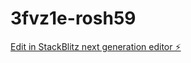 # 3fvz1e-rosh59

[Edit in StackBlitz next generation editor ⚡️](https://stackblitz.com/~/github.com/oussama2040/3fvz1e-rosh59)